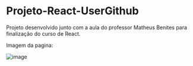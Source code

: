 # Projeto-React-UserGithub
Projeto desenvolvido junto com a aula do professor Matheus Benites para finalização do curso de React. 

Imagem da pagina:

![image](https://user-images.githubusercontent.com/102123924/171551512-9a8332ff-5da0-48ae-80b0-ef7b46f36dc3.png)

